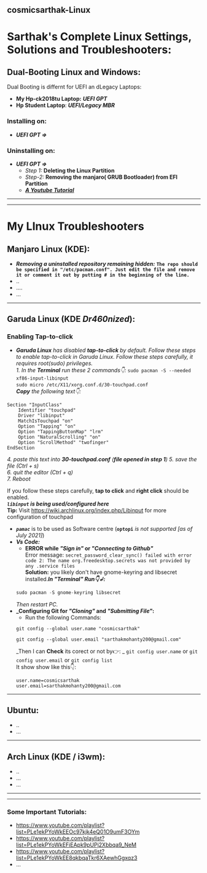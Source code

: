 ## cosmicsarthak-Linux

# Sarthak's Complete Linux Settings, Solutions and Troubleshooters:

## Dual-Booting Linux and Windows:
Dual Booting is differnt for UEFI an dLegacy Laptops:
- **My Hp-ck2018tu Laptop:** ***UEFI GPT***
- **Hp Student Laptop**: ***UEFI/Legacy MBR***
### Installing on:
- ***UEFI GPT =>*** 

### Uninstalling on:
- ***UEFI GPT =>***
   - _Step 1:_ **Deleting the Linux Partition**
   - _Step-2:_ **Removing the manjaro( GRUB Bootloader) from EFI Partition**
   - [***A Youtube Tutorial***](https://www.youtube.com/watch?v=aKKdiqVHNqw&list=PLe1ekPYoWkEE8qkbqaTkr6XAewhGgxqz3&index=1)


___
___
# My LInux Troubleshooters
## Manjaro Linux (KDE):
- ***Removing a uninstalled repository remaining hidden:*** **`The repo should be specified in "/etc/pacman.conf". Just edit the file and remove it or comment it out by putting # in the beginning of the line.`** <br/>
- ..
- ....
- ...
___
## Garuda Linux (KDE _Dr460nized_):
### Enabling Tap-to-click
- _**Garuda Linux** has disabled **tap-to-click** by default. Follow these steps to enable tap-to-click in Garuda Linux.
Follow these steps carefully, it requires root(sudo) privileges._ <br/>
_1. In the **Terminal** run these 2 commands👇:_
    `sudo pacman -S --needed xf86-input-libinput` <br/>
    `sudo micro /etc/X11/xorg.conf.d/30-touchpad.conf` <br/>
    _**Copy** the following text👇:_
```
Section "InputClass"
    Identifier "touchpad"
    Driver "libinput"
    MatchIsTouchpad "on"
    Option "Tapping" "on"
    Option "TappingButtonMap" "lrm"
    Option "NaturalScrolling" "on"
    Option "ScrollMethod" "twofinger"
EndSection
```
_4. paste this text into **30-touchpad.conf** (**file opened in step 1**)
5. save the file (Ctrl + s) <br/>
6. quit the editor (Ctrl + q) <br/>
7. Reboot_

If you follow these steps carefully, **tap to click** and **right click** should be enabled. <br/>
   ***`libinput` is being used/configured here*** <br/>
**Tip:** Visit  https://wiki.archlinux.org/index.php/Libinput for more configuration of touchpad
<br/>
- ***`pamac`*** is to be used as Software centre (**`optopi`** _is not supported [as of July 2021]_)
- _**Vs Code:**_ <br/>
   - **ERROR while  _"Sign in"_ or _"Connecting to Github"_** <br/>
   Error message: `secret_password_clear_sync() failed with error code 2: The name org.freedesktop.secrets was not provided by any .service files` <br/>
   **Solution:** you likely don't have gnome-keyring and libsecret installed._**In "Terminal" Run👇↲:**_ <br/>
   ```cpp
   sudo pacman -S gnome-keyring libsecret
   ```
   _Then restart PC._
- **_Configuring Git for _"Cloning"_ and _"Submitting File"_:**
   - Run the following Commands:
   ```
   git config --global user.name "cosmicsarthak"
   ```
   ```
   git config --global user.email "sarthakmohanty200@gmail.com"
   ```
   _Then I can **Check** its corect or not by👉:   _
   `git config user.name` or `git config user.email` or `git config list` <br/>
   It show show like this👇:
   ```
   user.name=cosmicsarthak
   user.email=sarthakmohanty200@gmail.com
   ```
   
___
## Ubuntu:
- ..
- ...
___
## Arch Linux (KDE / i3wm):
- ..
- ...
- ...

___
___
### Some Important Tutorials:
- https://www.youtube.com/playlist?list=PLe1ekPYoWkEEOc97kjk4eQ01O9umF3OYm
- https://www.youtube.com/playlist?list=PLe1ekPYoWkEFiEApk9pUPj2Xbbqa9_NeM
- https://www.youtube.com/playlist?list=PLe1ekPYoWkEE8qkbqaTkr6XAewhGgxqz3
- ...

